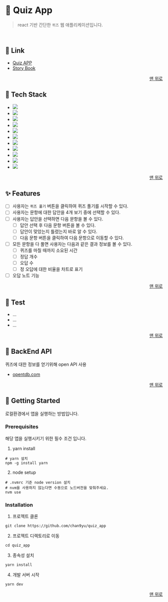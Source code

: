 # 🧩 Quiz App

> react 기반 간단한 `퀴즈` 웹 애플리케이션입니다.

<br />

## 🔗 Link

- <a href="https://chan9yu.github.io/quiz_app" target="_blank" rel="noreferrer">Quiz APP</a>
- <a href="https://chan9yu.github.io/quiz_app/storybook" target="_blank" rel="noreferrer">Story Book</a>

<p align="right">
  <a href="#readme-top">맨 위로</a>
</p>

## 🔧 Tech Stack

- <img src="https://img.shields.io/badge/react-61DAFB?style=for-the-badge&logo=react&logoColor=white">
- <img src="https://img.shields.io/badge/typescript-3178C6?style=for-the-badge&logo=typescript&logoColor=white">
- <img src="https://img.shields.io/badge/redux-764ABC?style=for-the-badge&logo=redux&logoColor=white">
- <img src="https://img.shields.io/badge/reduxsaga-999999?style=for-the-badge&logo=reduxsaga&logoColor=white">
- <img src="https://img.shields.io/badge/styledcomponents-DB7093?style=for-the-badge&logo=styledcomponents&logoColor=white">
- <img src="https://img.shields.io/badge/storybook-FF4785?style=for-the-badge&logo=storybook&logoColor=white">
- <img src="https://img.shields.io/badge/jest-C21325?style=for-the-badge&logo=jest&logoColor=white">
- <img src="https://img.shields.io/badge/vite-646CFF?style=for-the-badge&logo=vite&logoColor=white">
- <img src="https://img.shields.io/badge/vitest-6E9F18?style=for-the-badge&logo=vitest&logoColor=white">
- <img src="https://img.shields.io/badge/githubpages-222222?style=for-the-badge&logo=githubpages&logoColor=white">
- <img src="https://img.shields.io/badge/githubactions-2088FF?style=for-the-badge&logo=githubactions&logoColor=white">

<p align="right">
  <a href="#readme-top">맨 위로</a>
</p>

## ✨ Features

- [ ] 사용자는 `퀴즈 풀기` 버튼을 클릭하여 퀴즈 풀기를 시작할 수 있다.
- [ ] 사용자는 문항에 대한 답안을 4개 보기 중에 선택할 수 있다.
- [ ] 사용자는 답안을 선택하면 다음 문항을 볼 수 있다.
  - [ ] 답안 선택 후 다음 문항 버튼을 볼 수 있다.
  - [ ] 답안이 맞았는지 틀렸는지 바로 알 수 있다.
  - [ ] 다음 문항 버튼을 클릭하여 다음 문항으로 이동할 수 있다.
- [ ] 모든 문항을 다 풀면 사용자는 다음과 같은 결과 정보를 볼 수 있다.
  - [ ] 퀴즈를 마칠 때까지 소요된 시간
  - [ ] 정답 개수
  - [ ] 오답 수
  - [ ] 정 오답에 대한 비율을 차트로 표기
- [ ] 오답 노트 기능

<p align="right">
  <a href="#readme-top">맨 위로</a>
</p>

## 🧪 Test

- ...
- ...
- ...

<p align="right">
  <a href="#readme-top">맨 위로</a>
</p>

## 💾 BackEnd API

퀴즈에 대한 정보를 얻기위해 open API 사용

- [opentdb.com](https://opentdb.com/api_config.php)

<p align="right">
  <a href="#readme-top">맨 위로</a>
</p>

## 🚀 Getting Started

로컬환경에서 앱을 실행하는 방법입니다.

### Prerequisites

해당 앱을 실행시키기 위한 필수 조건 입니다.

1. yarn install

```shell
# yarn 설치
npm -g install yarn
```

2. node setup

```shell
# .nvmrc 기준 node version 설치
# nvm을 사용하지 않는다면 수동으로 노드버전을 맞춰주세요.
nvm use
```

### Installation

1. 프로젝트 클론

```shell
git clone https://github.com/chan9yu/quiz_app
```

2. 프로젝트 디렉토리로 이동

```shell
cd quiz_app
```

3. 종속성 설치

```shell
yarn install
```

4. 개발 서버 시작

```
yarn dev
```

<p align="right">
  <a href="#readme-top">맨 위로</a>
</p>
